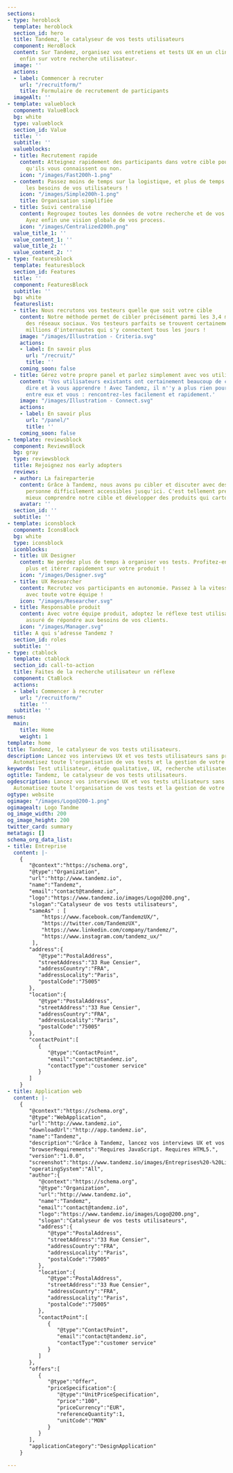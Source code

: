 ```yaml
---
sections:
- type: heroblock
  template: heroblock
  section_id: hero
  title: Tandemz, le catalyseur de vos tests utilisateurs
  component: HeroBlock
  content: Sur Tandemz, organisez vos entretiens et tests UX en un clin d'oeil. Concentrez-vous
    enfin sur votre recherche utilisateur.
  image: ''
  actions:
  - label: Commencer à recruter
    url: "/recruitform/"
    title: Formulaire de recrutement de participants
  imageAlt: ''
- template: valueblock
  component: ValueBlock
  bg: white
  type: valueblock
  section_id: Value
  title: ''
  subtitle: ''
  valueblocks:
  - title: Recrutement rapide
    content: Atteignez rapidement des participants dans votre cible pour vos études,
      qu'ils vous connaissent ou non.
    icon: "/images/Fast200h-1.png"
  - content: Passez moins de temps sur la logistique, et plus de temps à comprendre
      les besoins de vos utilisateurs !
    icon: "/images/Simple200h-1.png"
    title: Organisation simplifiée
  - title: Suivi centralisé
    content: Regroupez toutes les données de votre recherche et de vos participants.
      Ayez enfin une vision globale de vos process.
    icon: "/images/Centralized200h.png"
  value_title_1: ''
  value_content_1: ''
  value_title_2: ''
  value_content_2: ''
- type: featuresblock
  template: featuresblock
  section_id: Features
  title: ''
  component: FeaturesBlock
  subtitle: ''
  bg: white
  featureslist:
  - title: Nous recrutons vos testeurs quelle que soit votre cible
    content: Notre méthode permet de cibler précisément parmi les 3,4 milliards d'utilisateurs
      des réseaux sociaux. Vos testeurs parfaits se trouvent certainement parmi les
      millions d'internautes qui s'y connectent tous les jours !
    image: "/images/Illustration - Criteria.svg"
    actions:
    - label: En savoir plus
      url: "/recruit/"
      title: ''
    coming_soon: false
  - title: Gérez votre propre panel et parlez simplement avec vos utilisateurs !
    content: 'Vos utilisateurs existants ont certainement beaucoup de choses à vous
      dire et à vous apprendre ! Avec Tandemz, il n''y a plus rien pour se mettre
      entre eux et vous : rencontrez-les facilement et rapidement.'
    image: "/images/Illustration - Connect.svg"
    actions:
    - label: En savoir plus
      url: "/panel/"
      title: ''
    coming_soon: false
- template: reviewsblock
  component: ReviewsBlock
  bg: gray
  type: reviewsblock
  title: Rejoignez nos early adopters
  reviews:
  - author: La faireparterie
    content: Grâce à Tandemz, nous avons pu cibler et discuter avec des groupes de
      personne difficilement accessibles jusqu'ici. C'est tellement précieux pour
      mieux comprendre notre cible et développer des produits qui cartonnent
    avatar: ''
  section_id: ''
  subtitle: ''
- template: iconsblock
  component: IconsBlock
  bg: white
  type: iconsblock
  iconblocks:
  - title: UX Designer
    content: Ne perdez plus de temps à organiser vos tests. Profitez-en pour en faire
      plus et itérer rapidement sur votre produit !
    icon: "/images/Designer.svg"
  - title: UX Researcher
    content: Recrutez vos participants en autonomie. Passez à la vitesse supérieure
      avec toute votre équipe !
    icon: "/images/Researcher.svg"
  - title: Responsable produit
    content: Avec votre équipe produit, adoptez le réflexe test utilisateur ! Soyez
      assuré de répondre aux besoins de vos clients.
    icon: "/images/Manager.svg"
  title: A qui s’adresse Tandemz ?
  section_id: roles
  subtitle: ''
- type: ctablock
  template: ctablock
  section_id: call-to-action
  title: Faites de la recherche utilisateur un réflexe
  component: CtaBlock
  actions:
  - label: Commencer à recruter
    url: "/recruitform/"
    title: ''
  subtitle: ''
menus:
  main:
    title: Home
    weight: 1
template: home
title: Tandemz, le catalyseur de vos tests utilisateurs.
description: Lancez vos interviews UX et vos tests utilisateurs sans prise de tête.
  Automatisez toute l'organisation de vos tests et la gestion de votre panel.
keywords: Test utilisateur, étude qualitative, UX, recherche utilisateur, panel
ogtitle: Tandemz, le catalyseur de vos tests utilisateurs.
ogdescription: Lancez vos interviews UX et vos tests utilisateurs sans prise de tête.
  Automatisez toute l'organisation de vos tests et la gestion de votre panel.
ogtype: website
ogimage: "/images/Logo@200-1.png"
ogimagealt: Logo Tandme
og_image_width: 200
og_image_height: 200
twitter_card: summary
metatags: []
schema_org_data_list:
- title: Entreprise
  content: |-
    {
       "@context":"https://schema.org",
       "@type":"Organization",
       "url":"http://www.tandemz.io",
       "name":"Tandemz",
       "email":"contact@tandemz.io",
       "logo":"https://www.tandemz.io/images/Logo@200.png",
       "slogan":"Catalyseur de vos tests utilisateurs",
       "sameAs" : [
           "https://www.facebook.com/TandemzUX/",
           "https://twitter.com/TandemzUX",
           "https://www.linkedin.com/company/tandemz/",
           "https://www.instagram.com/tandemz_ux/"
        ],
       "address":{
          "@type":"PostalAddress",
          "streetAddress":"33 Rue Censier",
          "addressCountry":"FRA",
          "addressLocality":"Paris",
          "postalCode":"75005"
       },
       "location":{
          "@type":"PostalAddress",
          "streetAddress":"33 Rue Censier",
          "addressCountry":"FRA",
          "addressLocality":"Paris",
          "postalCode":"75005"
       },
       "contactPoint":[
          {
             "@type":"ContactPoint",
             "email":"contact@tandemz.io",
             "contactType":"customer service"
          }
       ]
    }
- title: Application web
  content: |-
    {
       "@context":"https://schema.org",
       "@type":"WebApplication",
       "url":"http://www.tandemz.io",
       "downloadUrl":"http://app.tandemz.io",
       "name":"Tandemz",
       "description":"Grâce à Tandemz, lancez vos interviews UX et vos tests utilisateurs sans prise de tête.",
       "browserRequirements":"Requires JavaScript. Requires HTML5.",
       "version":"1.0.0",
       "screenshot":"https://www.tandemz.io/images/Entreprises%20-%20Liste%20des%20Annonces.svg",
       "operatingSystem":"All",
       "author":{
          "@context":"https://schema.org",
          "@type":"Organization",
          "url":"http://www.tandemz.io",
          "name":"Tandemz",
          "email":"contact@tandemz.io",
          "logo":"https://www.tandemz.io/images/Logo@200.png",
          "slogan":"Catalyseur de vos tests utilisateurs",
          "address":{
             "@type":"PostalAddress",
             "streetAddress":"33 Rue Censier",
             "addressCountry":"FRA",
             "addressLocality":"Paris",
             "postalCode":"75005"
          },
          "location":{
             "@type":"PostalAddress",
             "streetAddress":"33 Rue Censier",
             "addressCountry":"FRA",
             "addressLocality":"Paris",
             "postalCode":"75005"
          },
          "contactPoint":[
             {
                "@type":"ContactPoint",
                "email":"contact@tandemz.io",
                "contactType":"customer service"
             }
          ]
       },
       "offers":[
          {
             "@type":"Offer",
             "priceSpecification":{
                "@type":"UnitPriceSpecification",
                "price":"100",
                "priceCurrency":"EUR",
                "referenceQuantity":1,
                "unitCode":"MON"
             }
          }
       ],
       "applicationCategory":"DesignApplication"
    }

---
```

